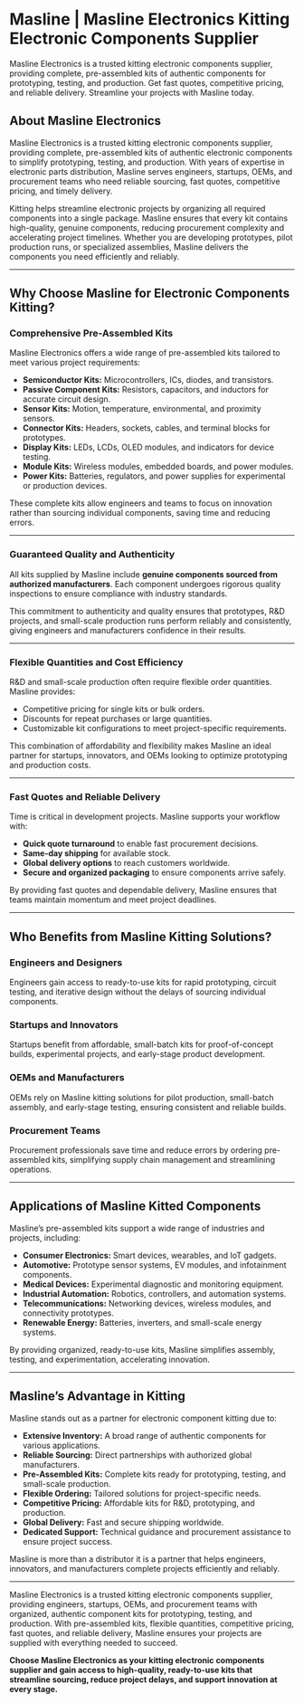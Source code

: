 # Masline | Masline Electronics Kitting Electronic Components Supplier
Masline Electronics is a trusted kitting electronic components supplier, providing complete, pre-assembled kits of authentic components for prototyping, testing, and production. Get fast quotes, competitive pricing, and reliable delivery. Streamline your projects with Masline today.

## About Masline Electronics  
Masline Electronics is a trusted kitting electronic components supplier, providing complete, pre-assembled kits of authentic electronic components to simplify prototyping, testing, and production. With years of expertise in electronic parts distribution, Masline serves engineers, startups, OEMs, and procurement teams who need reliable sourcing, fast quotes, competitive pricing, and timely delivery.  

Kitting helps streamline electronic projects by organizing all required components into a single package. Masline ensures that every kit contains high-quality, genuine components, reducing procurement complexity and accelerating project timelines. Whether you are developing prototypes, pilot production runs, or specialized assemblies, Masline delivers the components you need efficiently and reliably.  

---

## Why Choose Masline for Electronic Components Kitting?

### Comprehensive Pre-Assembled Kits  
Masline Electronics offers a wide range of pre-assembled kits tailored to meet various project requirements:  
- **Semiconductor Kits:** Microcontrollers, ICs, diodes, and transistors.  
- **Passive Component Kits:** Resistors, capacitors, and inductors for accurate circuit design.  
- **Sensor Kits:** Motion, temperature, environmental, and proximity sensors.  
- **Connector Kits:** Headers, sockets, cables, and terminal blocks for prototypes.  
- **Display Kits:** LEDs, LCDs, OLED modules, and indicators for device testing.  
- **Module Kits:** Wireless modules, embedded boards, and power modules.  
- **Power Kits:** Batteries, regulators, and power supplies for experimental or production devices.  

These complete kits allow engineers and teams to focus on innovation rather than sourcing individual components, saving time and reducing errors.  

---

### Guaranteed Quality and Authenticity  
All kits supplied by Masline include **genuine components sourced from authorized manufacturers**. Each component undergoes rigorous quality inspections to ensure compliance with industry standards.  

This commitment to authenticity and quality ensures that prototypes, R&D projects, and small-scale production runs perform reliably and consistently, giving engineers and manufacturers confidence in their results.  

---

### Flexible Quantities and Cost Efficiency  
R&D and small-scale production often require flexible order quantities. Masline provides:  
- Competitive pricing for single kits or bulk orders.  
- Discounts for repeat purchases or large quantities.  
- Customizable kit configurations to meet project-specific requirements.  

This combination of affordability and flexibility makes Masline an ideal partner for startups, innovators, and OEMs looking to optimize prototyping and production costs.  

---

### Fast Quotes and Reliable Delivery  
Time is critical in development projects. Masline supports your workflow with:  
- **Quick quote turnaround** to enable fast procurement decisions.  
- **Same-day shipping** for available stock.  
- **Global delivery options** to reach customers worldwide.  
- **Secure and organized packaging** to ensure components arrive safely.  

By providing fast quotes and dependable delivery, Masline ensures that teams maintain momentum and meet project deadlines.  

---

## Who Benefits from Masline Kitting Solutions?

### Engineers and Designers  
Engineers gain access to ready-to-use kits for rapid prototyping, circuit testing, and iterative design without the delays of sourcing individual components.  

### Startups and Innovators  
Startups benefit from affordable, small-batch kits for proof-of-concept builds, experimental projects, and early-stage product development.  

### OEMs and Manufacturers  
OEMs rely on Masline kitting solutions for pilot production, small-batch assembly, and early-stage testing, ensuring consistent and reliable builds.  

### Procurement Teams  
Procurement professionals save time and reduce errors by ordering pre-assembled kits, simplifying supply chain management and streamlining operations.  

---

## Applications of Masline Kitted Components  

Masline’s pre-assembled kits support a wide range of industries and projects, including:  
- **Consumer Electronics:** Smart devices, wearables, and IoT gadgets.  
- **Automotive:** Prototype sensor systems, EV modules, and infotainment components.  
- **Medical Devices:** Experimental diagnostic and monitoring equipment.  
- **Industrial Automation:** Robotics, controllers, and automation systems.  
- **Telecommunications:** Networking devices, wireless modules, and connectivity prototypes.  
- **Renewable Energy:** Batteries, inverters, and small-scale energy systems.  

By providing organized, ready-to-use kits, Masline simplifies assembly, testing, and experimentation, accelerating innovation.  

---

## Masline’s Advantage in Kitting  

Masline stands out as a partner for electronic component kitting due to:  
- **Extensive Inventory:** A broad range of authentic components for various applications.  
- **Reliable Sourcing:** Direct partnerships with authorized global manufacturers.  
- **Pre-Assembled Kits:** Complete kits ready for prototyping, testing, and small-scale production.  
- **Flexible Ordering:** Tailored solutions for project-specific needs.  
- **Competitive Pricing:** Affordable kits for R&D, prototyping, and production.  
- **Global Delivery:** Fast and secure shipping worldwide.  
- **Dedicated Support:** Technical guidance and procurement assistance to ensure project success.  

Masline is more than a distributor it is a partner that helps engineers, innovators, and manufacturers complete projects efficiently and reliably.  

---

Masline Electronics is a trusted kitting electronic components supplier, providing engineers, startups, OEMs, and procurement teams with organized, authentic component kits for prototyping, testing, and production. With pre-assembled kits, flexible quantities, competitive pricing, fast quotes, and reliable delivery, Masline ensures your projects are supplied with everything needed to succeed.  

**Choose Masline Electronics as your kitting electronic components supplier and gain access to high-quality, ready-to-use kits that streamline sourcing, reduce project delays, and support innovation at every stage.**
